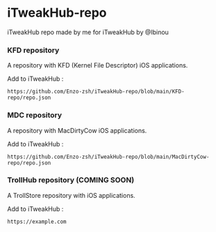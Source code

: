# iTweakHub-repo
iTweakHub repo made by me for iTweakHub by @Ibinou


### KFD repository

A repository with KFD (Kernel File Descriptor) iOS applications.

Add to iTweakHub :
```
https://github.com/Enzo-zsh/iTweakHub-repo/blob/main/KFD-repo/repo.json
```
### MDC repository

A repository with MacDirtyCow iOS applications.

Add to iTweakHub :
```
https://github.com/Enzo-zsh/iTweakHub-repo/blob/main/MacDirtyCow-repo/repo.json
```
### TrollHub repository (COMING SOON)

A TrollStore repository with iOS applications.

Add to iTweakHub :
```
https://example.com
```



